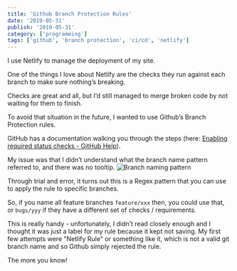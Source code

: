 ```yaml
---
title: 'Github Branch Protection Rules'
date: '2019-05-31'
publish: '2019-05-31'
category: ['programming']
tags: ['github', 'branch protection', 'ci/cd', 'netlify']
---
```


I use Netlify to manage the deployment of my site.

One of the things I love about Netlify are the checks they run against each branch to make sure nothing’s breaking.

Checks are great and all, but I’d still managed to merge broken code by not waiting for them to finish.

To avoid that situation in the future, I wanted to use Github’s Branch Protection rules.

GitHub has a documentation walking you through the steps (here: [Enabling required status checks - GitHub Help](https://help.github.com/en/articles/enabling-required-status-checks)).

My issue was that I didn’t understand what the branch name pattern referred to, and there was no tooltip.
![Branch naming pattern](https://res.cloudinary.com/scweiss1/image/upload/v1593194842/code-comments/branch-name-pattern_xhwwcp.png)

Through trial and error, it turns out this is a Regex pattern that you can use to apply the rule to specific branches.

So, if you name all feature branches `feature/xxx` then, you could use that, or `bugs/yyy` if they have a different set of checks / requirements.

This is really handy - unfortunately, I didn’t read closely enough and I thought it was just a label for my rule because it kept not saving. My first few attempts were "Netlify Rule" or something like it, which is not a valid git branch name and so Github simply rejected the rule.

The more you know!
